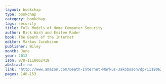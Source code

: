 ```yaml
---
layout: bookchap
type: bookchap
category: bookchap
tags: security
title: Folk Models of Home Computer Security
author: Rick Wash and Emilee Rader
book: The Death of the Internet
editor: Markus Jacobsson
publisher: Wiley
month: June
year: 2012
isbn: 978-1118062418
abstract: no
link: "http://www.amazon.com/Death-Internet-Markus-Jakobsson/dp/1118062418"
pages: 140-153
---
```

